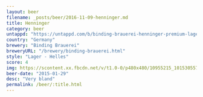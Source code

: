 ```yaml
---
layout: beer
filename: _posts/beer/2016-11-09-henninger.md
title: Henninger
category: beer
untappd: "https://untappd.com/b/binding-brauerei-henninger-premium-lager/116616"
country: "Germany"
brewery: "Binding Brauerei"
breweryURL: "/brewery/binding-brauerei.html"
style: "Lager - Helles"
score: 4
img: https://scontent.xx.fbcdn.net/v/t1.0-0/p480x480/10955215_10153055772023745_950968910298192775_n.jpg?_nc_cat=107&_nc_ht=scontent.xx&oh=20dfc3d8a9870c4bd14d9936b1af5ef5&oe=5D36EF58
beer-date: "2015-01-29"
desc: "Very bland"
permalink: /beer/:title.html
---
```

